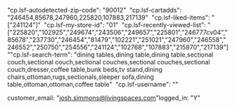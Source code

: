 "cp.lsf-autodetected-zip-code": "90012"
​
"cp.lsf-cartadds": "246454,85678,247960,225820,107883,217139"
​
"cp.lsf-liked-items": "[\"241124\"]"
​
"cp.lsf-my-store-id": "01"
​
"cp.lsf-recently-viewed-list": "[\"225820\",\"102925\",\"249674\",\"243506\",\"249657\",\"225801\",\"246777cv04\",\"85678\",\"237730\",\"246454\",\"81479\",\"102221\",\"251021\",\"247960\",\"246558\",\"246552\",\"250750\",\"254556\",\"241124\",\"102768\",\"107883\",\"215870\",\"217139\"]"
​
"cp.lsf-search-term": "dining tables,dining table,dining table,sectional couch,sectional couch,sectional couches,sectional couches,sectional couch,dresser,coffee table,bunk beds,tv stand,dining chairs,ottoman,rugs,sectionals,sleeper sofa,dining table,ottoman,ottoman,coffee table"
​
"cp.lsf-username": ""

​customer_email: "josh.simmons@livingspaces.com"
​
logged_in: "Y"
​

